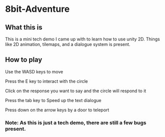 # 8bit-Adventure

## What this is
This is a mini tech demo I came up with to learn how to use unity 2D. Things like 2D animation, tilemaps, and a dialogue system is present.


## How to play
Use the WASD keys to move

Press the E key to interact with the circle

Click on the response you want to say and the circle will respond to it

Press the tab key to Speed up the text dialogue

Press down on the arrow keys by a door to teleport

### Note: As this is just a tech demo, there are still a few bugs present.
